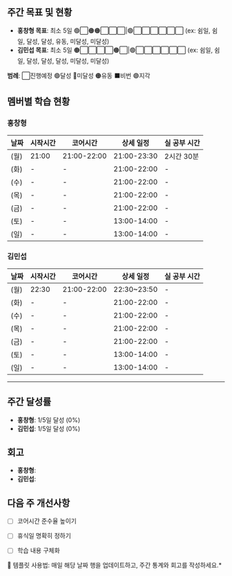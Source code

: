 ## 주간 목표 및 현황
- **홍창형 목표**: 최소 5일 🟢⬜🟠🟠⬜⬜⬜|🟢⬜⬜⬜⬜⬜⬜ (ex: 쉼일, 쉼일, 달성, 달성, 유동, 미달성, 미달성)
- **김민섭 목표**: 최소 5일 🟠⬜⬜⬜⬜🟠⬜|🟢⬜⬜⬜⬜⬜⬜ (ex: 쉼일, 쉼일, 달성, 달성, 달성, 미달성, 미달성)

**범례**: ⬜진행예정 🟢달성 🔴미달성 🟠유동 ⬛️비번 🟣지각 

## 멤버별 학습 현황

### 홍창형
| 날짜 | 시작시간 | 코어시간 | 상세 일정 |실 공부 시간
|------|----------|----------|-----------|-----------|
|  (월) | 21:00 | 21:00-22:00 | 21:00-23:30 | 2시간 30분 |
|  (화) | - | - | 21:00-22:00 | - |
|  (수) | - | - | 21:00-22:00 | - |
|  (목) | - | - | 21:00-22:00 | - |
|  (금) | - | - | 21:00-22:00 | - |
|  (토) | - | - | 13:00-14:00 | - |
|  (일) | - | - | 13:00-14:00 | - |

### 김민섭
| 날짜 | 시작시간 | 코어시간 | 상세 일정 |실 공부 시간
|------|----------|----------|-----------|-----------|
|  (월) | 22:30 | 21:00-22:00 | 22:30~23:50 | - |
|  (화) | - | - | 21:00-22:00 | - |
|  (수) | - | - | 21:00-22:00 | - |
|  (목) | - | - | 21:00-22:00 | - |
|  (금) | - | - | 21:00-22:00 | - |
|  (토) | - | - | 13:00-14:00 | - |
|  (일) | - | - | 13:00-14:00 | - |

---

## 주간 달성률
- **홍창형**: 1/5일 달성 (0%)
- **김민섭**: 1/5일 달성 (0%)

## 회고
- **홍창형**:
- **김민섭**:

## 다음 주 개선사항
- [ ] 코어시간 준수율 높이기
- [ ] 휴식일 명확히 정하기
- [ ] 학습 내용 구체화


📝 템플릿 사용법: 매일 해당 날짜 행을 업데이트하고, 주간 통계와 회고를 작성하세요.*
